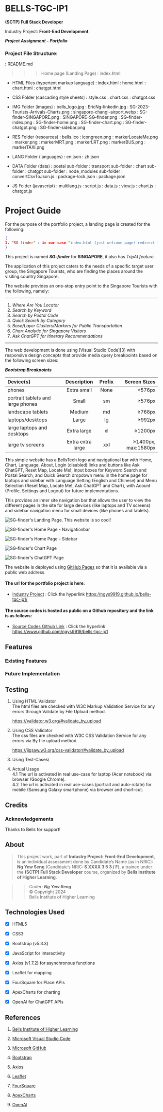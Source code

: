 <!-- .md means markdown -->

<!-- README.md -->
<!-- This file documents the information about the portfolio project. -->
<!-- It should be READ ME first!!! -->

<!-- Heading level 1 -->
# BELLS-TGC-IP1
**(SCTP) Full Stack Developer**

Industry Project: **Front-End Development**

***Project Assignment - Portfolio***

<!-- Heading level 3 -->
### Project File Structure:

: README.md

>>> Home page (Landing Page)
: index.html

* HTML Files (hypertext markup language)
: index.html
: home.html
: chart.html
: chatgpt.html

* CSS Folder (cascading style sheets)
: style.css
: chart.css
: chatgpt.css

* IMG Folder (images)
: bells_logo.jpg
: EricNg-linkedin.jpg
: SG-2023-Tourists-Arrivals-Charts.png
: singapore-changi-airport.webp
: SG-finder-SINGAPORE.png
: SINGAPORE-SG-finder.png
: SG-finder-index.png
: SG-finder-home.png
: SG-finder-chart.png
: SG-finder-chatgpt.png
: SG-finder-sidebar.png

* RES Folder (resources)
: bells.ico
: icongreen.png
: markerLocateMe.png
: marker.png
: markerMRT.png
: markerLRT.png
: markerBUS.png
: markerTAXI.png

* LANG Folder (languages)
: en.json
: zh.json

* DATA Folder (data)
: postal sub-folder
: transport sub-folder
: chart sub-folder
: chatgpt sub-folder
: node_modules sub-folder
: convertCsvToJson.js
: package-lock.json
: package.json

* JS Folder (javascript)
: multilang.js
: script.js
: data.js
: view.js
: chart.js
: chatgpt.js

<!-- Heading level 1 -->
# Project Guide
For the purpose of the portfolio project, a landing page is created for the following:

```json
{
1. "SG-finder" : in our case "index.html (just welcome page) redirect to home.html (main page)"
}
```

This project is named ***SG-finder*** for **SINGAPORE**, it also has *TripAI feature*. 

The application of this project caters to the needs of a specific target user group, the Singapore Tourists,
who are finding the places around the visiting country Singapore.

The website provides an one-stop entry point to the Singapore Tourists with the following, namely:

***
1. *Where Are You Locator*
2. *Search by Keyword*
3. *Search by Postal Code*
4. *Quick Search by Category*
5. *Base/Layer Clusters/Markers for Public Transportation*
6. *Chart Analytic for Singapore Visitors*
7. *Ask ChatGPT for Itinerary Recommendations*
***

The web development is done using [Visual Studio Code][3] with responsive design concepts that provide media query breakpoints based on the following screen sizes:

***Bootstrap Breakpoints***
    
| Device(s) | Description | Prefix | Screen Sizes |
| :--- | :---: | :---: | ---: |
| phones | Extra small | None | <576px |
| portrait tablets and large phones | Small | sm | ≥576px |
| landscape tablets | Medium | md | ≥768px |
| laptops/desktops | Large | lg | ≥992px |
| large laptops and desktops | Extra large | xl | ≥1200px |
| large tv screens | Extra extra large | xxl | ≥1400px, max:1580px |


This simple website has a BellsTech logo and navigational bar with Home, Chart, Language, About, Login (disabled) links and buttons like Ask ChatGPT, Reset Map, Locate Me!, input boxes for Keyword Search and Postal Search, and Quick Search dropdown menu in the home page for laptops and sidebar with Language Setting (English and Chinese) and Menu Selection (Reset Map, Locate Me!, Ask ChatGPT and Chart), with Acount (Profile, Settings and Logout) for future implementations.

This provides an inner site navigation bar that allows the user to view the different pages in the site for large devices
(like laptops and TV screens) and sidebar navigation menu for small devices (like phones and tablets).

![SG-finder's Landing Page. This website is so cool!](img/SG-finder-index.png "index.html Landing Page")

![SG-finder's Home Page - Navigationbar](img/SG-finder-home.png "home.html Home Page - navbar")

![SG-finder's Home Page - Sidebar](img/SG-finder-sidebar.png "home.html Home Page - sidebar")

![SG-finder's Chart Page](img/SG-finder-chart.png "chart.html Chart Page")

![SG-finder's ChatGPT Page](img/SG-finder-chatgpt.png "chatgpt.html ChatGPT Page")


The website is deployed using [GitHub Pages][1] so that it is available via a public web address.

<!-- Heading level 4 -->
#### The url for the portfolio project is here:

- [Industry Project](https://ngys9919.github.io/bells-tgc-ip1/ "My project-website!")
: Click the hyperlink <https://ngys9919.github.io/bells-tgc-ip1/>

<!-- Heading level 4 -->
#### The source codes is hosted as public on a Github repository and the link is as follows: 

- [Source Codes Github Link](https://www.github.com/ngys9919/bells-tgc-ip1 "My source-codes!")
: Click the hyperlink <https://www.github.com/ngys9919/bells-tgc-ip1>

<!-- Heading level 2 -->
## Features

<!-- Heading level 3 -->
### Existing Features



<!-- Heading level 3 -->
### Future Implementation


<!-- Heading level 2 -->
## Testing
1. Using HTML Validator   
   The html files are checked with W3C Markup Validation Service for any errors through Validate by File Upload method.

   https://validator.w3.org/#validate_by_upload

2. Using CSS Validator   
   The css files are checked with W3C CSS Validation Service for any errors via By file upload method.

   https://jigsaw.w3.org/css-validator/#validate_by_upload

3. Using Test-Cases\
   

4. Actual Usage   
   4.1 The url is activated in real use-case for laptop (Acer notebook) via browser (Google Chrome).   
   4.2 The url is activated in real use-cases (portrait and auto-rotate) for mobile (Samsung Galaxy smartphone) via browser and short-cut.

<!-- Heading level 2 -->
## Credits

### Acknowledgements
Thanks to Bells for support!

<!-- Heading level 2 -->
## About
> This project work, part of **Industry Project: Front-End Development**, 
> is an individual assessment done by Candidate’s Name (as in NRIC): **Ng Yew Seng** (Candidate’s NRIC: **S XXXX 3 5 3 / F**), 
> a trainee under the **(SCTP) Full Stack Developer** course, organized by **Bells Institute of Higher Learning**. 

>>
>> Coder: ***Ng Yew Seng***\
>> © Copyright 2024\
>> Bells Institute of Higher Learning


<!-- Heading level 2 -->
## Technologies Used
- [x] HTML5
- [x] CSS3
- [x] Bootstrap (v5.3.3) 
- [x] JavaScript for interactivity
- [x] Axios (v1.7.2) for asynchronous functions
- [x] Leaflet for mapping
- [x] FourSquare for Place APIs 
- [x] ApexCharts for charting
- [x] OpenAI for ChatGPT APIs 


<!-- Heading level 2 -->
## References
1.  [Bells Institute of Higher Learning](https://bells.sg)
  
2.  [Microsoft Visual Studio Code](https://code.visualstudio.com)

3.  [Microsoft GitHub](https://www.github.com)

4.  [Bootstrap](https://getbootstrap.com/)
 
5.  [Axios](https://axios-http.com/docs/intro)

6.  [Leaflet](https://axios-http.com/docs/intro)

7.  [FourSquare](https://location.foursquare.com/developer/)

8.  [ApexCharts](https://apexcharts.com/)

9.  [OpenAI](https://openai.com/)


<!-- hyperlinks -->
[1]: https://github.com "GitHub"
